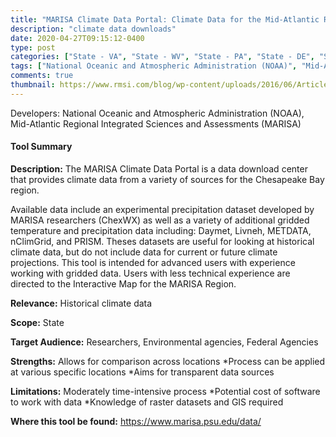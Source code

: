 ```yaml
---
title: "MARISA Climate Data Portal: Climate Data for the Mid-Atlantic Region "
description: "climate data downloads"
date: 2020-04-27T09:15:12-0400
type: post
categories: ["State - VA", "State - WV", "State - PA", "State - DE", "State - MD", "State - NJ", "State - NC", "State - NY", "view past/current conditions"]
tags: ["National Oceanic and Atmospheric Administration (NOAA)", "Mid-Atlantic Regional Integrated Sciences and Assessments (MARISA)", "VA", "WV", "PA", "DE", "MD", "NJ", "NC", "NY", "Researchers", "Environmental agencies", "Federal Agencies"]
comments: true
thumbnail: https://www.rmsi.com/blog/wp-content/uploads/2016/06/Article-04.jpg
---
```

Developers: National Oceanic and Atmospheric Administration (NOAA), Mid-Atlantic Regional Integrated Sciences and Assessments (MARISA)

#### Tool Summary
**Description:** The MARISA Climate Data Portal is a data download center that provides climate data from a variety of sources for the Chesapeake Bay region. 

Available data include an experimental precipitation dataset developed by MARISA researchers (ChexWX) as well as a variety of additional gridded temperature and precipitation data including: Daymet, Livneh, METDATA, nClimGrid, and PRISM.  Theses datasets are useful for looking at historical climate data, but do not include data for current or future climate projections. This tool is intended for advanced users with experience working with gridded data. Users with less technical experience are directed to the Interactive Map for the MARISA Region. 



**Relevance:** Historical climate data

**Scope:** State

**Target Audience:** Researchers, Environmental agencies, Federal Agencies

**Strengths:** Allows for comparison across locations 
*Process can be applied at various specific locations 
*Aims for transparent data sources

**Limitations:** Moderately time-intensive process 
*Potential cost of software to work with data
*Knowledge of raster datasets and GIS required

**Where this tool be found:** https://www.marisa.psu.edu/data/
